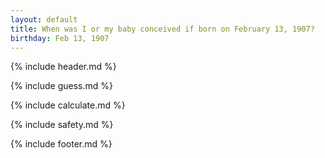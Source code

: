 ```yaml
---
layout: default
title: When was I or my baby conceived if born on February 13, 1907?
birthday: Feb 13, 1907
---
```


{% include header.md %}

{% include guess.md %}

{% include calculate.md %}

{% include safety.md %}

{% include footer.md %}



